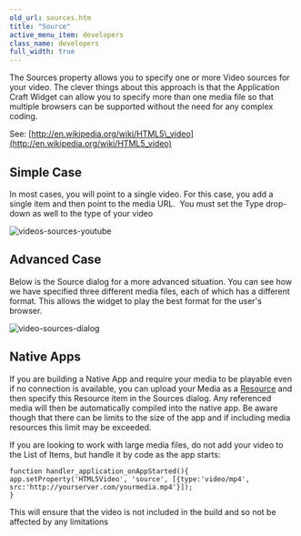 ```yaml
---
old_url: sources.htm
title: "Source"
active_menu_item: developers
class_name: developers
full_width: true
---
```



The Sources property allows you to specify one or more Video sources for your video. The clever things about this approach is that the Application Craft Widget can allow you to specify more than one media file so that multiple browsers can be supported without the need for any complex coding.

See: [http://en.wikipedia.org/wiki/HTML5\_video](http://en.wikipedia.org/wiki/HTML5_video)

## Simple Case

In most cases, you will point to a single video. For this case, you add a single item and then point to the media URL.  You must set the Type drop-down as well to the type of your video

![videos-sources-youtube](/img/docs/videos-sources-youtube.zoom97.png)

## Advanced Case

Below is the Source dialog for a more advanced situation. You can see how we have specified three different media files, each of which has a different format. This allows the widget to play the best format for the user's browser.

![video-sources-dialog](/img/docs/video-sources-dialog.zoom99.png)

## Native Apps

If you are building a Native App and require your media to be playable even if no connection is available, you can upload your Media as a [Resource](/developers/documentation/product-guide/the-console/console-tabs/resources) and then specify this Resource item in the Sources dialog. Any referenced media will then be automatically compiled into the native app. Be aware though that there can be limits to the size of the app and if including media resources this limit may be exceeded.

If you are looking to work with large media files, do not add your video to the List of Items, but handle it by code as the app starts:

    function handler_application_onAppStarted(){
    app.setProperty('HTML5Video', 'source', [{type:'video/mp4', src:'http://yourserver.com/yourmedia.mp4'}]);
    }
     
   

This will ensure that the video is not included in the build and so not be affected by any limitations

